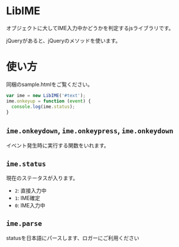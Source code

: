 # LibIME

オブジェクトに大してIME入力中かどうかを判定するjsライブラリです。

jQueryがあると、jQueryのメソッドを使います。

# 使い方

同梱のsample.htmlをご覧ください。

```javascript
var ime = new LibIME('#text');
ime.onkeyup = function (event) {
  console.log(ime.status);
}
```

## `ime.onkeydown`, `ime.onkeypress`, `ime.onkeydown`
イベント発生時に実行する関数をいれます。

## `ime.status`
現在のステータスが入ります。

* `2`: 直接入力中
* `1`: IME確定
* `0`: IME入力中

## `ime.parse`
statusを日本語にパースします、ロガーにご利用ください

